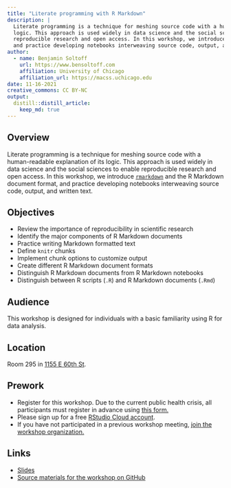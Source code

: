```yaml
---
title: "Literate programming with R Markdown"
description: |
  Literate programming is a technique for meshing source code with a human-readable explanation of its
  logic. This approach is used widely in data science and the social sciences to enable
  reproducible research and open access. In this workshop, we introduce the R Markdown document format
  and practice developing notebooks interweaving source code, output, and written text.
author:
  - name: Benjamin Soltoff
    url: https://www.bensoltoff.com
    affiliation: University of Chicago
    affiliation_url: https://macss.uchicago.edu
date: 11-16-2021
creative_commons: CC BY-NC
output:
  distill::distill_article:
    keep_md: true
---
```




## Overview

Literate programming is a technique for meshing source code with a human-readable explanation of its logic. This approach is used widely in data science and the social sciences to enable reproducible research and open access. In this workshop, we introduce [`rmarkdown`](https://rmarkdown.rstudio.com/) and the R Markdown document format, and practice developing notebooks interweaving source code, output, and written text.

## Objectives

- Review the importance of reproducibility in scientific research
- Identify the major components of R Markdown documents
- Practice writing Markdown formatted text
- Define `knitr` chunks
- Implement chunk options to customize output
- Create different R Markdown document formats
- Distinguish R Markdown documents from R Markdown notebooks
- Distinguish between R scripts (`.R`) and R Markdown documents (`.Rmd`)

## Audience

This workshop is designed for individuals with a basic familiarity using R for data analysis.

## Location

Room 295 in [1155 E 60th St](https://goo.gl/maps/7n7wDsd9mjnfRBtR8).

## Prework

- Register for this workshop. Due to the current public health crisis, all participants must register in advance using [this form.](https://forms.gle/emnkcwCRb2jsUadf8)
- Please sign up for a free [RStudio Cloud account](https://rstudio.cloud).
- If you have not participated in a previous workshop meeting, [join the workshop organization.](https://rstudio.cloud/spaces/177434/join?access_code=cGV7c0V8%2Bpr0kFC5NkOX%2FgxNNhIm3PchWX1CjdBf)


## Links

- [Slides](https://css-skills.github.io/rmarkdown/slides/)
- [Source materials for the workshop on GitHub](https://github.com/css-skills/rmarkdown)


```{.r .distill-force-highlighting-css}
```
